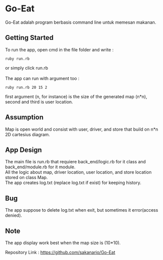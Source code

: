 # Go-Eat

Go-Eat adalah program berbasis command line untuk memesan makanan.

## Getting Started

To run the app, open cmd in the file folder and write : 

```
ruby run.rb
```

or simply click run.rb
<br /><br />
The app can run with argument too : 
```
ruby run.rb 20 15 2
```

first argument (n, for instance) is the size of the generated map (n*n),
<br />
second and third is user location. 
<br />

## Assumption

Map is open world and consist with user, driver, and store that build on n*n 2D cartesius diagram.



## App Design



The main file is run.rb that requiere back_end/logic.rb for it class and back_end/module.rb for it module.<br />
All the logic about map, driver location, user location, and store location stored on class Map. <br />
The app creates log.txt (replace log.txt if exist) for keeping history.


## Bug

The app suppose to delete log.txt when exit, but sometimes it error(access denied).

## Note 

The app display work best when the map size is (10*10).


Repository Link : 
https://github.com/sakanario/Go-Eat



